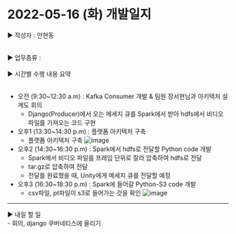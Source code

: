 <h1>2022-05-16 (화) 개발일지</h1>

▶ 작성자 : 안현동<br><br>

▶ 업무종류 : <br><br>
▶ 시간별 수행 내용 요약<br><br>
- 오전 (9:30~12:30 a.m) : Kafka Consumer 개발 & 팀원 장서현님과 아키텍처 설계도 회의
  - Django(Producer)에서 오는 메세지 큐를 Spark에서 받아 hdfs에서 비디오 파일를 가져오는 코드 구현
- 오후1 (13:30~14:30 p.m) : 플랫폼 아키텍처 구축
  - 플랫폼 아키텍처 구축
![image](https://user-images.githubusercontent.com/81276472/168704033-5c8206af-f2f1-4900-90c8-c639999ab0d0.png)
- 오후2 (14:30~16:30 p.m) : Spark에서 hdfs로 전달할 Python code 개발
  - Spark에서 비디오 파일를 프레임 단위로 잘라 압축하여 hdfs로 전달
  - tar.gz로 압축하여 전달
  - 전달를 완료했을 때, Unity에게 메세지 큐를 전달할 예정
- 오후3 (16:30~18:30 p.m) : Spark에 들어갈 Python-S3 code 개발
  - csv파일, pt파일이 s3로 들어가는 것을 확인
![image](https://user-images.githubusercontent.com/81276472/168703493-51ce62be-f5dd-4c76-b6ff-8879903e72db.png)
<hr>
▶ 내일 할 일<br>
- 회의, django 쿠버네티스에 올리기


